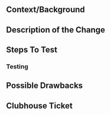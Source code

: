 <!--

*------- PR Requirements -------*

* Fill out the template below. Any pull request that does not include enough information to be reviewed in a timely manner may be closed at the maintainers' discretion.
* The pull request must have a Clubhouse ticket attached. We're trying to make sure all changes are requested and tracked, so make sure there is a ticket!
* The pull request must update the test suite to exercise the updated functionality. CodeCov will post on your PR after creation to show what the coverage diff is.
* After you create the pull request, all status checks must be pass before a maintainer reviews your contribution.

*------------------------------*

-->

## Context/Background

<!--

Include any context not present in the ticket. If your change touches many areas of the code, include an overview of those areas.

-->

## Description of the Change

<!--

We must be able to understand the design of your change from this description. If we can't get a good idea of what the code will be doing from the description here, the pull request may be closed at the maintainers' discretion. Keep in mind that the maintainer reviewing this PR may not be familiar with or have worked with the code here recently, so please walk us through the concepts.

-->

## Steps To Test

<!--

What process did you follow to verify that your change has the desired effects?

- How did you verify that all new functionality works as expected?
- How did you verify that all changed functionality works as expected?
- How did you verify that the change has not introduced any regressions?

Describe the actions you performed (including buttons you clicked, text you typed, commands you ran, etc.), and describe the results you observed.

This lets reviewers check that you've considered all the cases your code could touch.

-->

### Testing

<!--

What automated tests do we have around this change?

- If it is new code, are all parts tested?
- If changing existing code, did you have to update any tests?
- If changing existing code, did you add tests to cover the change?

Also, if you are touching old code, did you add additional tests, cause additional tests makes everyone happy!

Remember, types of tests you can have:

- unit tests
- integrations tests
- end to end test

-->

## Possible Drawbacks

<!-- What are the possible side-effects or negative impacts of the code change? -->

## Clubhouse Ticket
<!-- Post a link to the Clubhouse ticket here! -->

<!--
Notes:

Try to keep your PR under 500 LOC. If your change is large, group it into PRs based on logical areas (adding a component, adding an API endpoint, etc).

-->
